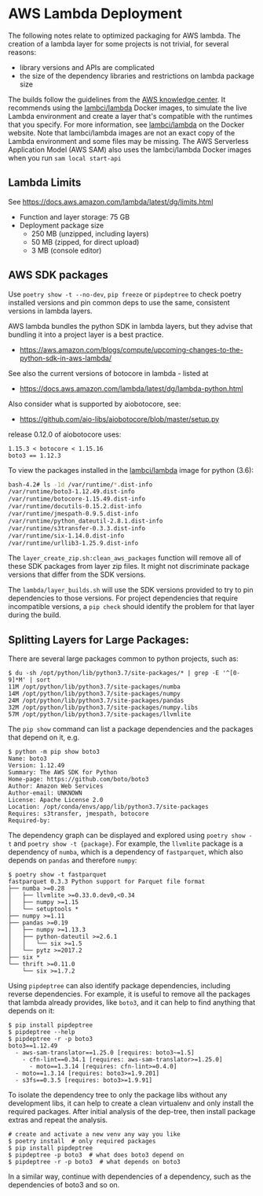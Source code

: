 
# AWS Lambda Deployment

The following notes relate to optimized packaging for AWS lambda.
The creation of a lambda layer for some projects is not trivial, for
several reasons:

- library versions and APIs are complicated
- the size of the dependency libraries and restrictions on lambda package size

The builds follow the guidelines from the
[AWS knowledge center](https://aws.amazon.com/premiumsupport/knowledge-center/lambda-layer-simulated-docker/).
It recommends using the [lambci/lambda](https://hub.docker.com/r/lambci/lambda/) Docker images,
to simulate the live Lambda environment and create a layer that's compatible
with the runtimes that you specify. For more information, see
[lambci/lambda](https://hub.docker.com/r/lambci/lambda/) on the Docker website.
Note that lambci/lambda images are not an exact copy of the Lambda environment
and some files may be missing. The AWS Serverless Application Model (AWS SAM)
also uses the lambci/lambda Docker images when you run `sam local start-api`

## Lambda Limits

See https://docs.aws.amazon.com/lambda/latest/dg/limits.html
- Function and layer storage: 75 GB
- Deployment package size
  - 250 MB (unzipped, including layers)
  -  50 MB (zipped, for direct upload)
  -   3 MB (console editor)

## AWS SDK packages

Use `poetry show -t --no-dev`, `pip freeze` or `pipdeptree` to check poetry installed
versions and pin common deps to use the same, consistent versions in lambda layers.

AWS lambda bundles the python SDK in lambda layers, but they advise that bundling it into
a project layer is a best practice.

- https://aws.amazon.com/blogs/compute/upcoming-changes-to-the-python-sdk-in-aws-lambda/

See also the current versions of botocore in lambda - listed at

- https://docs.aws.amazon.com/lambda/latest/dg/lambda-python.html

Also consider what is supported by aiobotocore, see:

- https://github.com/aio-libs/aiobotocore/blob/master/setup.py

release 0.12.0 of aiobotocore uses:

```text
1.15.3 < botocore < 1.15.16
boto3 == 1.12.3
```

To view the packages installed in the [lambci/lambda](https://hub.docker.com/r/lambci/lambda/)
image for python (3.6):

```sh
bash-4.2# ls -1d /var/runtime/*.dist-info
/var/runtime/boto3-1.12.49.dist-info
/var/runtime/botocore-1.15.49.dist-info
/var/runtime/docutils-0.15.2.dist-info
/var/runtime/jmespath-0.9.5.dist-info
/var/runtime/python_dateutil-2.8.1.dist-info
/var/runtime/s3transfer-0.3.3.dist-info
/var/runtime/six-1.14.0.dist-info
/var/runtime/urllib3-1.25.9.dist-info
```

The `layer_create_zip.sh:clean_aws_packages` function will remove all
of these SDK packages from layer zip files.  It might not discriminate
package versions that differ from the SDK versions.

The `lambda/layer_builds.sh` will use the SDK versions provided to
try to pin dependencies to those versions.  For project dependencies
that require incompatible versions, a `pip check` should identify
the problem for that layer during the build.

## Splitting Layers for Large Packages:

There are several large packages common to python projects, such as:

```text
$ du -sh /opt/python/lib/python3.7/site-packages/* | grep -E '^[0-9]*M' | sort
11M	/opt/python/lib/python3.7/site-packages/numba
14M	/opt/python/lib/python3.7/site-packages/numpy
24M	/opt/python/lib/python3.7/site-packages/pandas
32M	/opt/python/lib/python3.7/site-packages/numpy.libs
57M	/opt/python/lib/python3.7/site-packages/llvmlite
```

The `pip show` command can list a package dependencies and
the packages that depend on it, e.g.

```text
$ python -m pip show boto3
Name: boto3
Version: 1.12.49
Summary: The AWS SDK for Python
Home-page: https://github.com/boto/boto3
Author: Amazon Web Services
Author-email: UNKNOWN
License: Apache License 2.0
Location: /opt/conda/envs/app/lib/python3.7/site-packages
Requires: s3transfer, jmespath, botocore
Required-by:
```

The dependency graph can be displayed and explored using
`poetry show -t` and `poetry show -t {package}`.  For example,
the `llvmlite` package is a dependency of `numba`, which is a
dependency of `fastparquet`, which also depends on `pandas`
and therefore `numpy`:

```text
$ poetry show -t fastparquet
fastparquet 0.3.3 Python support for Parquet file format
├── numba >=0.28
│   ├── llvmlite >=0.33.0.dev0,<0.34
│   ├── numpy >=1.15
│   └── setuptools *
├── numpy >=1.11
├── pandas >=0.19
│   ├── numpy >=1.13.3
│   ├── python-dateutil >=2.6.1
│   │   └── six >=1.5
│   └── pytz >=2017.2
├── six *
└── thrift >=0.11.0
    └── six >=1.7.2
```

Using `pipdeptree` can also identify package dependencies, including
reverse dependencies.  For example, it is useful to remove all the packages
that lambda already provides, like `boto3`, and it can help to find
anything that depends on it:

```text
$ pip install pipdeptree
$ pipdeptree --help
$ pipdeptree -r -p boto3
boto3==1.12.49
  - aws-sam-translator==1.25.0 [requires: boto3~=1.5]
    - cfn-lint==0.34.1 [requires: aws-sam-translator>=1.25.0]
      - moto==1.3.14 [requires: cfn-lint>=0.4.0]
  - moto==1.3.14 [requires: boto3>=1.9.201]
  - s3fs==0.3.5 [requires: boto3>=1.9.91]
```

To isolate the dependency tree to only the package libs without any
development libs, it can help to create a clean virtualenv and only
install the required packages.  After initial analysis of the dep-tree,
then install package extras and repeat the analysis.

```
# create and activate a new venv any way you like
$ poetry install  # only required packages
$ pip install pipdeptree
$ pipdeptree -p boto3  # what does boto3 depend on
$ pipdeptree -r -p boto3  # what depends on boto3
```

In a similar way, continue with dependencies of a dependency, such
as the dependencies of boto3 and so on.
